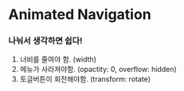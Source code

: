 # Animated Navigation

### 나눠서 생각하면 쉽다!

1. 너비를 줄여야 함. (width)
2. 메뉴가 사라져야함. (opactity: 0, overflow: hidden)
3. 토글버튼이 회전해야함. (transform: rotate)
